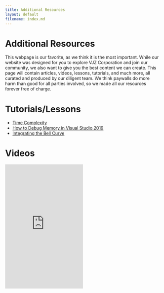 ```yaml
---
title: Additional Resources
layout: default
filename: index.md
---
```


# Additional Resources
This webpage is our favorite, as we think it is the most important. While our website was designed for you to explore VJZ Corporation and join our community, we also want to give you the best content we can create. This page will contain articles, videos, lessons, tutorials, and much more, all curated and produced by our diligent team. We think paywalls do more harm than good for all parties involved, so we made all our resources forever free of charge.

# Tutorials/Lessons

- [Time Complexity](/resources/tutorials/big-o)
- [How to Debug Memory in Visual Studio 2019](/resources/tutorials/vs2019-debug)
- [Integrating the Bell Curve](/resources/tutorials/bell-curve-integration)

# Videos

<iframe width="50%" height="400" src="https://www.youtube.com/embed/videoseries?list=PLS9wf5aMSL7pfjukp13Z9pATrpCKpppYW" title="YouTube video player" frameborder="0" allow="accelerometer; autoplay; clipboard-write; encrypted-media; gyroscope; picture-in-picture" allowfullscreen></iframe>
